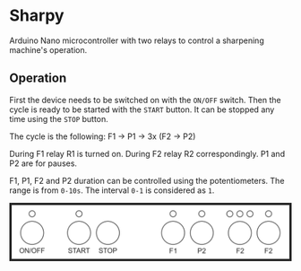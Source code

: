 # Sharpy
Arduino Nano microcontroller with two relays to control a sharpening machine's operation.

## Operation
First the device needs to be switched on with the `ON/OFF` switch. Then the cycle is ready to be started with the `START` button. It can be stopped any time using the `STOP` button.

The cycle is the following: F1 -> P1 -> 3x (F2 -> P2)

During F1 relay R1 is turned on. During F2 relay R2 correspondingly. P1 and P2 are for pauses.

F1, P1, F2 and P2 duration can be controlled using the potentiometers. The range is from `0-10s`. The interval `0-1` is considered as `1`.

![Box Design](https://raw.githubusercontent.com/mdavid626/sharpy/main/docs/box-design.png)